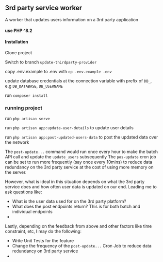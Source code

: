 ## 3rd party service worker
A worker that updates users information on a 3rd party application

#### use PHP ^8.2


#### Installation
Clone project

Switch to branch `update-thirdparty-provider`

copy .env.example to .env with `cp .env.example .env`

update database credentials at the connection variable with prefix of `DB_`, e.g `DB_DATABASE`, `DB_USERNAME`

run `composer install`

### running project

run `php artisan serve`

run `php artisan app:update-user-details` to update user details 

run `php artisan app:post-updated-users-data` to post the updated data over the network

The `post-update...` command would run once every hour to make the batch API call and update the `update_users` 
subsequently  The `pos-update` cron job can be set to run more frequently (say once every 10mins) 
to reduce data redundancy on the 3rd party service at the cost of using more memory on the server. 

However, what is ideal in this situation depends on what the 3rd party service does and how often user data
is updated on our end. Leading me to ask questions like:

- What is the user data used for on the 3rd party platform?
- What does the post endpoints return? This is for both batch and individual endpoints
- 



Lastly, depending on the feedback from above and other factors like time constraint, etc, I may do the following:

- Write Unit Tests for the feature
- Change the frequency of the `post-update...` Cron Job to reduce data redundancy on 3rd party service
- 



